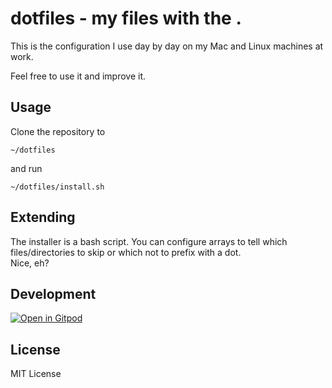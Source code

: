 # dotfiles - my files with the .

This is the configuration I use day by day on my Mac and Linux machines at work.

Feel free to use it and improve it.

## Usage

Clone the repository to

    ~/dotfiles

and run

    ~/dotfiles/install.sh

## Extending

The installer is a bash script. You can configure arrays to tell which files/directories to skip or which not to prefix with a dot.  
Nice, eh?

## Development

[![Open in Gitpod](https://gitpod.io/button/open-in-gitpod.svg)](https://gitpod.io#https://github.com/deepflame/dotfiles)

## License

MIT License
